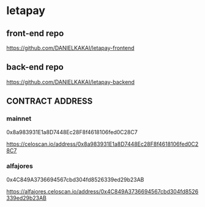 # letapay

## front-end repo

https://github.com/DANIELKAKAI/letapay-frontend

## back-end repo

https://github.com/DANIELKAKAI/letapay-backend

## CONTRACT ADDRESS

### mainnet

0x8a983931E1a8D7448Ec28F8f4618106fed0C28C7

https://celoscan.io/address/0x8a983931E1a8D7448Ec28F8f4618106fed0C28C7

### alfajores

0x4C849A3736694567cbd304fd8526339ed29b23AB

https://alfajores.celoscan.io/address/0x4C849A3736694567cbd304fd8526339ed29b23AB
